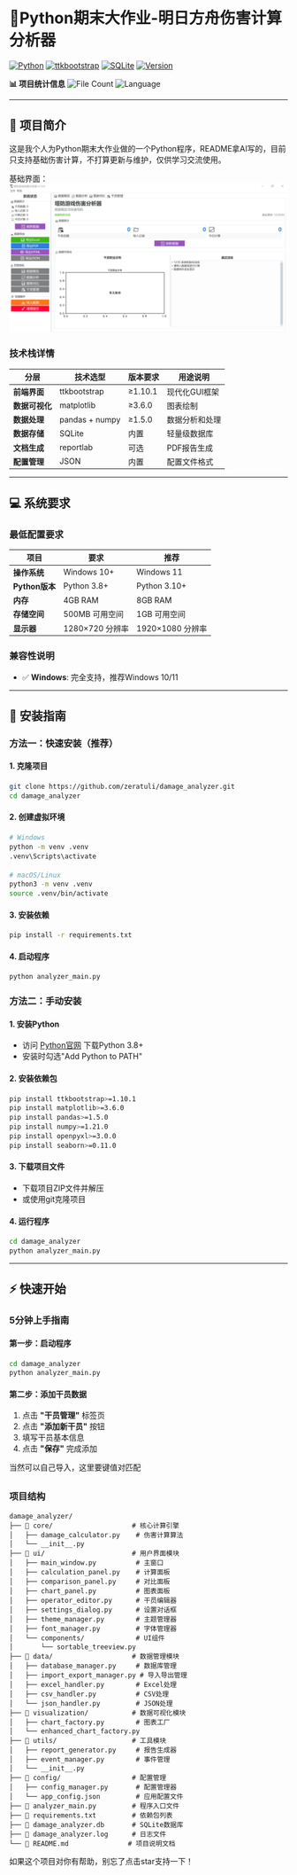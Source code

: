 # 🎯Python期末大作业-明日方舟伤害计算分析器



[![Python](https://img.shields.io/badge/Python-3.8+-blue.svg)](https://www.python.org/)
[![ttkbootstrap](https://img.shields.io/badge/GUI-ttkbootstrap-green.svg)](https://ttkbootstrap.readthedocs.io/)
[![SQLite](https://img.shields.io/badge/Database-SQLite-lightblue.svg)](https://www.sqlite.org/)
[![Version](https://img.shields.io/badge/Version-1.0.0-orange.svg)](CHANGELOG.md)



**📊 项目统计信息**
![File Count](https://img.shields.io/badge/Files-80+-blue)
![Language](https://img.shields.io/badge/Language-Python-yellow)



---

## 📖 项目简介

这是我个人为Python期末大作业做的一个Python程序，README拿AI写的，目前只支持基础伤害计算，不打算更新与维护，仅供学习交流使用。

基础界面：
![image-20250611125523676](./icon.png)

### 技术栈详情
| 分层 | 技术选型 | 版本要求 | 用途说明 |
|------|----------|----------|----------|
| **前端界面** | ttkbootstrap | ≥1.10.1 | 现代化GUI框架 |
| **数据可视化** | matplotlib | ≥3.6.0 | 图表绘制 |
| **数据处理** | pandas + numpy | ≥1.5.0 | 数据分析和处理 |
| **数据存储** | SQLite | 内置 | 轻量级数据库 |
| **文档生成** | reportlab | 可选 | PDF报告生成 |
| **配置管理** | JSON | 内置 | 配置文件格式 |

---



## 💻 系统要求

### 最低配置要求
| 项目 | 要求 | 推荐 |
|------|------|------|
| **操作系统** | Windows 10+ | Windows 11 |
| **Python版本** | Python 3.8+ | Python 3.10+ |
| **内存** | 4GB RAM | 8GB RAM |
| **存储空间** | 500MB 可用空间 | 1GB 可用空间 |
| **显示器** | 1280×720 分辨率 | 1920×1080 分辨率 |

### 兼容性说明
- ✅ **Windows**: 完全支持，推荐Windows 10/11

---



## 🚀 安装指南

### 方法一：快速安装（推荐）

#### 1. 克隆项目
```bash
git clone https://github.com/zeratuli/damage_analyzer.git
cd damage_analyzer
```

#### 2. 创建虚拟环境
```bash
# Windows
python -m venv .venv
.venv\Scripts\activate

# macOS/Linux
python3 -m venv .venv
source .venv/bin/activate
```

#### 3. 安装依赖
```bash
pip install -r requirements.txt
```

#### 4. 启动程序
```bash
python analyzer_main.py
```



### 方法二：手动安装

#### 1. 安装Python
- 访问 [Python官网](https://www.python.org/) 下载Python 3.8+
- 安装时勾选"Add Python to PATH"

#### 2. 安装依赖包
```bash
pip install ttkbootstrap>=1.10.1
pip install matplotlib>=3.6.0
pip install pandas>=1.5.0
pip install numpy>=1.21.0
pip install openpyxl>=3.0.0
pip install seaborn>=0.11.0
```

#### 3. 下载项目文件
- 下载项目ZIP文件并解压
- 或使用git克隆项目

#### 4. 运行程序
```bash
cd damage_analyzer
python analyzer_main.py
```



---

## ⚡ 快速开始

### 5分钟上手指南

#### 第一步：启动程序
```bash
cd damage_analyzer
python analyzer_main.py
```

#### 第二步：添加干员数据
1. 点击 **"干员管理"** 标签页
2. 点击 **"添加新干员"** 按钮
3. 填写干员基本信息
4. 点击 **"保存"** 完成添加

当然可以自己导入，这里要键值对匹配



## 

### 项目结构

```
damage_analyzer/
├── 📁 core/                    # 核心计算引擎
│   ├── damage_calculator.py    # 伤害计算算法
│   └── __init__.py
├── 📁 ui/                      # 用户界面模块
│   ├── main_window.py          # 主窗口
│   ├── calculation_panel.py    # 计算面板
│   ├── comparison_panel.py     # 对比面板
│   ├── chart_panel.py          # 图表面板
│   ├── operator_editor.py      # 干员编辑器
│   ├── settings_dialog.py      # 设置对话框
│   ├── theme_manager.py        # 主题管理器
│   ├── font_manager.py         # 字体管理器
│   └── components/             # UI组件
│       └── sortable_treeview.py
├── 📁 data/                    # 数据管理模块
│   ├── database_manager.py     # 数据库管理
│   ├── import_export_manager.py # 导入导出管理
│   ├── excel_handler.py        # Excel处理
│   ├── csv_handler.py          # CSV处理
│   └── json_handler.py         # JSON处理
├── 📁 visualization/           # 数据可视化模块
│   ├── chart_factory.py        # 图表工厂
│   └── enhanced_chart_factory.py
├── 📁 utils/                   # 工具模块
│   ├── report_generator.py     # 报告生成器
│   ├── event_manager.py        # 事件管理
│   └── __init__.py
├── 📁 config/                  # 配置管理
│   ├── config_manager.py       # 配置管理器
│   └── app_config.json         # 应用配置文件
├── 📄 analyzer_main.py         # 程序入口文件
├── 📄 requirements.txt         # 依赖包列表
├── 📄 damage_analyzer.db       # SQLite数据库
├── 📄 damage_analyzer.log      # 日志文件
└── 📄 README.md               # 项目说明文档
```





如果这个项目对你有帮助，别忘了点击star支持一下！

